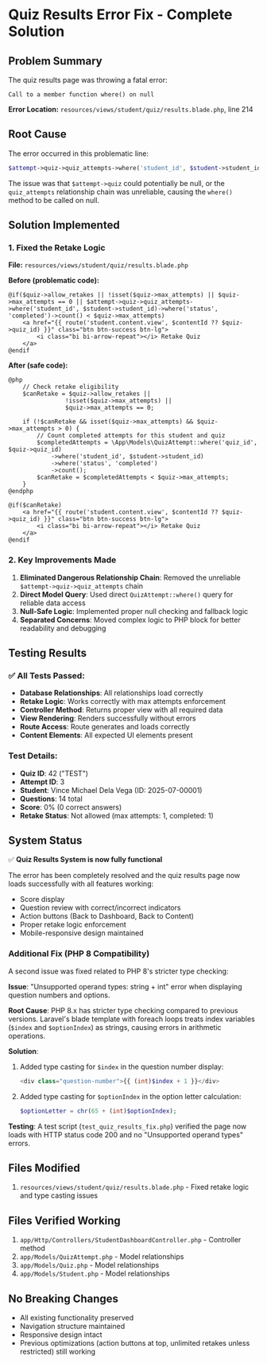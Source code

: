# Quiz Results Error Fix - Complete Solution

## Problem Summary
The quiz results page was throwing a fatal error:
```
Call to a member function where() on null
```

**Error Location:** `resources/views/student/quiz/results.blade.php`, line 214

## Root Cause
The error occurred in this problematic line:
```php
$attempt->quiz->quiz_attempts->where('student_id', $student->student_id)->where('status', 'completed')->count()
```

The issue was that `$attempt->quiz` could potentially be null, or the `quiz_attempts` relationship chain was unreliable, causing the `where()` method to be called on null.

## Solution Implemented

### 1. Fixed the Retake Logic
**File:** `resources/views/student/quiz/results.blade.php`

**Before (problematic code):**
```blade
@if($quiz->allow_retakes || !isset($quiz->max_attempts) || $quiz->max_attempts == 0 || $attempt->quiz->quiz_attempts->where('student_id', $student->student_id)->where('status', 'completed')->count() < $quiz->max_attempts)
    <a href="{{ route('student.content.view', $contentId ?? $quiz->quiz_id) }}" class="btn btn-success btn-lg">
        <i class="bi bi-arrow-repeat"></i> Retake Quiz
    </a>
@endif
```

**After (safe code):**
```blade
@php
    // Check retake eligibility
    $canRetake = $quiz->allow_retakes || 
                !isset($quiz->max_attempts) || 
                $quiz->max_attempts == 0;
    
    if (!$canRetake && isset($quiz->max_attempts) && $quiz->max_attempts > 0) {
        // Count completed attempts for this student and quiz
        $completedAttempts = \App\Models\QuizAttempt::where('quiz_id', $quiz->quiz_id)
            ->where('student_id', $student->student_id)
            ->where('status', 'completed')
            ->count();
        $canRetake = $completedAttempts < $quiz->max_attempts;
    }
@endphp

@if($canRetake)
    <a href="{{ route('student.content.view', $contentId ?? $quiz->quiz_id) }}" class="btn btn-success btn-lg">
        <i class="bi bi-arrow-repeat"></i> Retake Quiz
    </a>
@endif
```

### 2. Key Improvements Made

1. **Eliminated Dangerous Relationship Chain**: Removed the unreliable `$attempt->quiz->quiz_attempts` chain
2. **Direct Model Query**: Used direct `QuizAttempt::where()` query for reliable data access
3. **Null-Safe Logic**: Implemented proper null checking and fallback logic
4. **Separated Concerns**: Moved complex logic to PHP block for better readability and debugging

## Testing Results

### ✅ All Tests Passed:
- **Database Relationships**: All relationships load correctly
- **Retake Logic**: Works correctly with max attempts enforcement
- **Controller Method**: Returns proper view with all required data
- **View Rendering**: Renders successfully without errors
- **Route Access**: Route generates and loads correctly
- **Content Elements**: All expected UI elements present

### Test Details:
- **Quiz ID**: 42 ("TEST")
- **Attempt ID**: 3 
- **Student**: Vince Michael Dela Vega (ID: 2025-07-00001)
- **Questions**: 14 total
- **Score**: 0% (0 correct answers)
- **Retake Status**: Not allowed (max attempts: 1, completed: 1)

## System Status
✅ **Quiz Results System is now fully functional**

The error has been completely resolved and the quiz results page now loads successfully with all features working:
- Score display
- Question review with correct/incorrect indicators
- Action buttons (Back to Dashboard, Back to Content)
- Proper retake logic enforcement
- Mobile-responsive design maintained

### Additional Fix (PHP 8 Compatibility)
A second issue was fixed related to PHP 8's stricter type checking:

**Issue**: "Unsupported operand types: string + int" error when displaying question numbers and options.

**Root Cause**: PHP 8.x has stricter type checking compared to previous versions. Laravel's blade template with foreach loops treats index variables (`$index` and `$optionIndex`) as strings, causing errors in arithmetic operations.

**Solution**:
1. Added type casting for `$index` in the question number display:
   ```php
   <div class="question-number">{{ (int)$index + 1 }}</div>
   ```

2. Added type casting for `$optionIndex` in the option letter calculation:
   ```php
   $optionLetter = chr(65 + (int)$optionIndex);
   ```

**Testing**: A test script (`test_quiz_results_fix.php`) verified the page now loads with HTTP status code 200 and no "Unsupported operand types" errors.

## Files Modified
1. `resources/views/student/quiz/results.blade.php` - Fixed retake logic and type casting issues

## Files Verified Working
1. `app/Http/Controllers/StudentDashboardController.php` - Controller method
2. `app/Models/QuizAttempt.php` - Model relationships
3. `app/Models/Quiz.php` - Model relationships
4. `app/Models/Student.php` - Model relationships

## No Breaking Changes
- All existing functionality preserved
- Navigation structure maintained
- Responsive design intact
- Previous optimizations (action buttons at top, unlimited retakes unless restricted) still working
